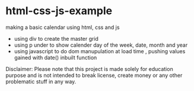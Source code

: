 # html-css-js-example
making a basic calendar using html, css and js

- using div to create the master grid
- using p under to show calender day of the week, date, month and year
- using javascript to do dom manupulation at load time , pushing values gained with date() inbuilt function

Disclaimer: Please note that this project is made solely for education purpose and is not intended to break license, create money or any other problematic stuff in any way.
